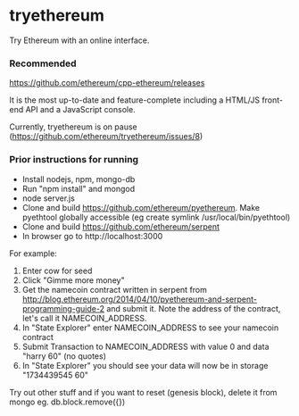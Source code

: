 tryethereum
===========

Try Ethereum with an online interface.

### Recommended
https://github.com/ethereum/cpp-ethereum/releases

It is the most up-to-date and feature-complete including a HTML/JS front-end API and a JavaScript console.

Currently, tryethereum is on pause (https://github.com/ethereum/tryethereum/issues/8)


### Prior instructions for running
- Install nodejs, npm, mongo-db
- Run "npm install" and mongod
- node server.js
- Clone and build https://github.com/ethereum/pyethereum.  Make pyethtool globally accessible (eg create symlink /usr/local/bin/pyethtool)
- Clone and build https://github.com/ethereum/serpent
- In browser go to http://localhost:3000

For example:

1. Enter cow for seed
2. Click "Gimme more money"
3. Get the namecoin contract written in serpent from http://blog.ethereum.org/2014/04/10/pyethereum-and-serpent-programming-guide-2 and submit it. Note the address of the contract, let's call it NAMECOIN_ADDRESS.
4. In "State Explorer" enter NAMECOIN_ADDRESS to see your namecoin contract
5. Submit Transaction to NAMECOIN_ADDRESS with value 0 and data "harry 60" (no quotes)
6. In "State Explorer" you should see your data will now be in storage "1734439545 60"

Try out other stuff and if you want to reset (genesis block), delete it from mongo eg. db.block.remove({})
